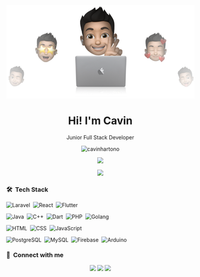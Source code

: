 <p align="center"><img src="https://raw.githubusercontent.com/KevinPatel04/KevinPatel04/master/cover-thompson.png"></p>

<h1 align="center"> Hi! I'm Cavin </h1>

<p align="center"> Junior Full Stack Developer</p>

<p align="center"> <img src="https://komarev.com/ghpvc/?username=cavinhartono&label=Profile%20views&color=2e3440&style=flat" alt="cavinhartono" /> </p>

<p align="center"><img src="https://github-readme-stats.vercel.app/api?username=cavinhartono&count_private=true&show_icons=true&&theme=nord&include_all_commits=true" width="400"></p> 
<p align="center"><img src="https://github-readme-streak-stats.herokuapp.com?user=cavinhartono&theme=nord"></p>

### 🛠 &nbsp;Tech Stack
![Laravel](https://img.shields.io/badge/-Laravel-05122A?style=flat&logo=laravel&logoColor=FF2D20)&nbsp;
![React](https://img.shields.io/badge/-React-05122A?style=flat&logo=react&logoColor=777BB4)&nbsp;
![Flutter](https://img.shields.io/badge/-Flutter-05122A?style=flat&logo=flutter&logoColor=02569B)&nbsp;

![Java](https://img.shields.io/badge/-Java-05122A?style=flat&logo=java&logoColor=FFA518)&nbsp;
![C++](https://img.shields.io/badge/-C++-05122A?style=flat&logo=C%2B%2B&logoColor=00599C)&nbsp;
![Dart](https://img.shields.io/badge/-Dart-05122A?style=flat&logo=dart&logoColor=1075C2)&nbsp;
![PHP](https://img.shields.io/badge/-PHP-05122A?style=flat&logo=php&logoColor=777BB4)&nbsp;
![Golang](https://img.shields.io/badge/-Golang-05122A?style=flat&logo=go&logoColor=777BB4)&nbsp;

![HTML](https://img.shields.io/badge/-HTML-05122A?style=flat&logo=HTML5)&nbsp;
![CSS](https://img.shields.io/badge/-CSS-05122A?style=flat&logo=CSS3&logoColor=1572B6)&nbsp;
![JavaScript](https://img.shields.io/badge/-JavaScript-05122A?style=flat&logo=javascript)&nbsp;

![PostgreSQL](https://img.shields.io/badge/-PostgreSQL-05122A?style=flat&logo=postgresql&logoColor=336791)&nbsp;
![MySQL](https://img.shields.io/badge/-MySQL-05122A?style=flat&logo=mysql&logoColor=4479A1)&nbsp;
![Firebase](https://img.shields.io/badge/-Firebase-05122A?style=flat&logo=firebase&logoColor=FFCA28)&nbsp;
![Arduino](https://img.shields.io/badge/-Arduino-05122A?style=flat&logo=arduino&logoColor=00979D)&nbsp;


### :link: &nbsp;Connect with me

<p align="center">
<a href="https://cavinhartono.com"><img src="https://img.shields.io/badge/-cavinhartono.com-3423A6?style=for-the-badge&logo=Google-Chrome&logoColor=white"/></a>
<a href="https://www.linkedin.com/in/cavinhartono"><img src="https://img.shields.io/badge/-Cavin%20Hartono%20Putra-0077B5?style=for-the-badge&logo=Linkedin&logoColor=white"/></a>
<a href="mailto:muhammadcavin25@gmail.com"><img src="https://img.shields.io/badge/-muhammadcavin25@gmail.com-D14836?style=for-the-badge&logo=Gmail&logoColor=white"/></a>
</p>
